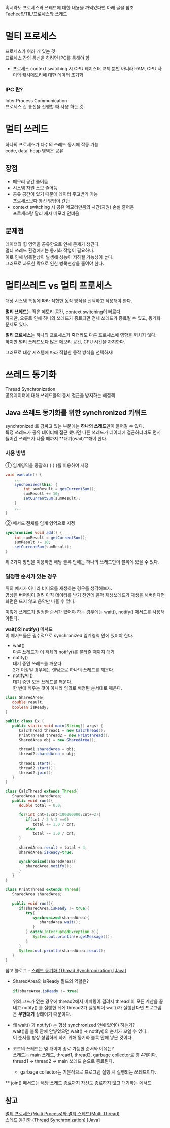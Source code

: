 혹시라도 프로세스와 쓰레드에 대한 내용을 까먹었다면 아래 글을 참조  
[Taehee9/TIL/프로세스와 쓰레드](https://github.com/Taehee9/TIL/blob/main/OS/201203_process_and_thread.md)

# 멀티 프로세스 
프로세스가 여러 개 있는 것  
프로세스 간의 통신을 하려면 IPC를 통해야 함  
- 프로세스 context switching 시 CPU 레지스터 교체 뿐만 아니라 RAM, CPU 사이의 캐시메모리에 대한 데이터 초기화

### IPC 란?  
Inter Process Communication  
프로세스 간 통신을 진행할 때 사용 하는 것

# 멀티 쓰레드  
하나의 프로세스가 다수의 쓰레드 동시에 작동 가능  
code, data, heap 영역은 공유

## 장점 
- 메모리 공간 줄어듬
- 시스템 자원 소모 줄어듬
- 공유 공간이 있기 때문에 데이터 주고받기 가능  
    프로세스보다 통신 방법이 간단
- context switching 시 공유 메모리만큼의 시간(자원) 손실 줄어듬  
    프로세스랑 달리 캐시 메모리 안비움

## 문제점
데이터와 힙 영역을 공유함으로 인해 문제가 생긴다.  
멀티 쓰레드 환경에서는 동기화 작업이 필요하다.  
이로 인해 병목현상이 발생해 성능이 저하될 가능성이 높다.  
그러므로 과도한 락으로 인한 병목현상을 줄여야 한다.

# 멀티쓰레드 vs 멀티 프로세스
대상 시스템 특징에 따라 적합한 동작 방식을 선택하고 적용해야 한다.  

**멀티 쓰레드**는 적은 메모리 공간, context switching이 빠르다.   
하지만, 오류로 인해 하나의 쓰레드가 종료되면 전체 쓰레드가 종료될 수 있고, 동기화 문제도 있다.

**멀티 프로세스**는 하나의 프로세스가 죽더라도 다른 프로세스에 영향을 끼치지 않다.  
하지만 멀티 쓰레드보다 많은 메모리 공간, CPU 시간을 차지한다. 

그러므로 대상 시스템에 따라 적합한 동작 방식을 선택하자!


# 쓰레드 동기화
Thread Synchronization  
공유데이터에 대해 쓰레드들의 동시 접근을 방지하는 해결책

## Java 쓰레드 동기화를 위한 synchronized 키워드
synchronized 로 감싸고 있는 부분에는 **하나의 쓰레드**만이 들어갈 수 있다.  
특정 쓰레드가 공유 데이터에 접근 했다면 다른 쓰레드가 데이터에 접근하더라도 먼저 들어간 쓰레드가 나올 때까지 **대기(wait)**해야 한다.

### 사용 방법
① 임계영역을 중괄호( { } )를 이용하여 지정  
```java
void execute() {
	...
	synchonized(this) {
		int sumResult = getCurrentSum();
		sumResult += 10;
		setCurrentSum(sumResult);
	}
	...
}
```

② 메서드 전체를 임계 영역으로 지정  
```java
synchronized void add() { 
	int sumResult = getCurrentSum();
	sumResult += 10;
	setCurrentSum(sumResult);
}
```

위 2가지 방법을 이용하면 해당 블록 안에는 하나의 쓰레드만이 블록에 있을 수 있다.

### 일정한 순서가 있는 경우
위의 예시가 아니라 비디오를 재생하는 경우를 생각해보자.  
영상은 버퍼링이 걸려 아직 데이터를 받기 전인데 음악 재생쓰레드가 재생을 해버린다면 화면은 뜨지 않고 음악만 나올 수 있다.  

이렇게 쓰레드가 일정한 순서가 있어야 하는 경우에는 wait(), notify() 메서드를 사용해야된다.

**wait()와 notify() 메서드**  
이 메서드들은 필수적으로 synchronized 임계영역 안에 있어야 한다.

- wait()  
    다른 쓰레드가 이 객체의 notify()를 불러줄 때까지 대기
- notify()  
    대기 중인 쓰레드를 깨운다.   
    2개 이상일 경우에는 랜덤으로 하나의 쓰레드를 깨운다.
- notifyAll()  
    대기 중인 모든 쓰레드를 깨운다.  
    한 번에 깨우는 것이 아니라 임의로 배정된 순서대로 깨운다.

```java
class SharedArea{
   double result;
   boolean isReady;
}

public class Ex {
   public static void main(String[] args) {
      CalcThread thread1 = new CalcThread();
      PrintThread thread2 = new PrintThread();
      SharedArea obj = new SharedArea();

      thread1.sharedArea = obj; 
      thread2.sharedArea = obj; 

      thread1.start();
      thread2.start();
      thread2.join();
   }
}

class CalcThread extends Thread{
   SharedArea sharedArea; 
   public void run(){
      double total = 0.0;

      for(int cnt=1;cnt<100000000;cnt+=2){
         if(cnt / 2 % 2 ==0)
            total += 1.0 / cnt;
         else
            total -= 1.0 / cnt;
      }

      sharedArea.result = total + 4;
      sharedArea.isReady=true;

      synchronized(sharedArea){
         sharedArea.notify();
      }
   }
}

class PrintThread extends Thread{
   SharedArea sharedArea;

   public void run(){
      if(sharedArea.isReady != true){
         try{
            synchronized(sharedArea){
               sharedArea.wait();
            }
         } catch(InterruptedException e){
            System.out.println(e.getMessage());
         }
      }
      System.out.println(sharedArea.result);
   }
}
```

참고 블로그 - 
[스레드 동기화 (Thread Synchronization) [Java]](https://m.blog.naver.com/sooftware/221424562029)

- SharedArea의 isReady 필드의 역할은?
    ```java
    if(shareArea.isReady != true) 
    ```  
    위의 코드가 없는 경우에 thread2에서 버퍼링이 걸려서 thread1이 모든 계산을 끝내고 notify() 를 실행한 뒤에 thread2가 실행되어 wait()가 실행된다면 프로그램은 **무한대기** 상태이기 때문이다.

- 왜 wait() 과 notify() 는 항상 synchronized 안에 있어야 하는가?  
    wait()을 블록 안에 안넣었으면 wait() → notify()의 순서가 꼬일 수 있다.  
    이 순서를 항상 성립하게 하기 위해 동기화 블록 안에 넣은 것이다.  
    
- 코드의 쓰레드는 몇 개이며 종료 가능한 순서와 이유는?  
    쓰레드는 main 쓰레드, thread1, thread2, garbage collector로 총 4개이다.   
    thread1 → thread2 → main 쓰레드 순으로 종료된다.  
    - garbage collector는 기본적으로 프로그램 실행 시 실행되는 쓰레드이다.


** join() 메서드는 해당 쓰레드 종료까지 자신도 종료하지 않고 대기하는 메서드

## 참고
[멀티 프로세스(Multi Process)와 멀티 스레드(Multi Thread)](https://you9010.tistory.com/136)  
[스레드 동기화 (Thread Synchronization) [Java]](https://m.blog.naver.com/sooftware/221424562029)
